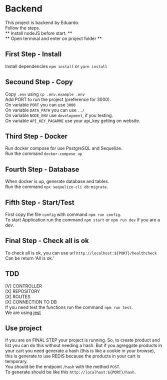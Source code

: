 # Backend
This project is backend by Eduardo.\
Follow the steps.\
** Install nodeJS before start. **\
** Open terminal and enter on project folder **

## First Step - Install
Install dependencies `npm install` or `yarn install`

## Secound Step - Copy
Copy `.env` using `cp .env.example .env`\
Add PORT to run the project (preference for 3000).\
On variable `PORT` you can use `3000`\
On variable `DATA_PATH` you can use `../`\
On variable `NODE_ENV` use `development`, if you testing.\
On variable `API_KEY_PAGARME` use your api_key getting on website.

## Third Step - Docker
Run docker compose for use PostgreSQL and Sequelize.\
Run the command `docker-compose up`

## Fourth Step - Database
When docker is up, generate database and tables.\
Run the command `npx sequelize-cli db:migrate`.

## Fifth Step - Start/Test
First copy the file `config` with command `npm run config`.\
To start Application run the command `npm start` or `npm run dev` if you are a dev.

## Final Step - Check all is ok
To check all is ok, you can use url `http://localhost:${PORT}/healthcheck`\
Can be return 'All is ok.'

## TDD
[V] CONTROLLER\
[X] REPOSITORY\
[X] ROUTES\
[X] CONNECTION TO DB\
If you need test the functions run the command `npm run test`.\
We are using [jest](https://jestjs.io)

## Use project
If you are on FINAL STEP your project is running. So, to create product and list you can do this without needing a hash. But if you agreggate products in your cart you need generate a hash (this is like a cookie in your browse), this is generate to use REDIS because the products in your cart is temporary.\
You should be the endpoint `/hash` with the method `POST`.\
To generate should be like this `http://localhost:${PORT}/hash`.